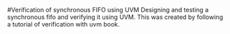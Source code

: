 #Verification of synchronous FIFO using UVM
Designing and testing a synchronous fifo and verifying it using UVM. This was created by following a tutorial of verification with uvm book.
